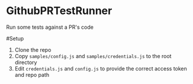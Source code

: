 # GithubPRTestRunner
Run some tests against a PR's code

#Setup
 1. Clone the repo
 2. Copy ```samples/config.js``` and ```samples/credentials.js``` to the root directory
 3. Edit ```credentials.js``` and ```config.js``` to provide the correct access token and repo path 